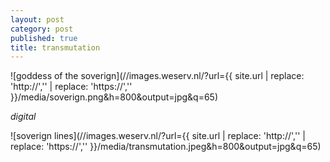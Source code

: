 ```yaml
---
layout: post
category: post
published: true
title: transmutation
---
```

![goddess of the soverign](//images.weserv.nl/?url={{ site.url | replace: 'http://','' | replace: 'https://','' }}/media/soverign.png&h=800&output=jpg&q=65)
<!--more-->
<span class='date fr'>*digital*</span><br>
  
  
  
![soverign lines](//images.weserv.nl/?url={{ site.url | replace: 'http://','' | replace: 'https://','' }}/media/transmutation.jpeg&h=800&output=jpg&q=65)

